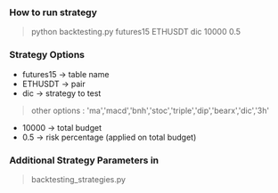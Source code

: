 ### How to run strategy
> python backtesting.py futures15 ETHUSDT dic 10000 0.5

### Strategy Options
* futures15 -> table name
* ETHUSDT -> pair
* dic -> strategy to test
> other options : 'ma','macd','bnh','stoc','triple','dip','bearx','dic','3h'
* 10000 -> total budget
* 0.5 -> risk percentage (applied on total budget)

### Additional Strategy Parameters in 
> backtesting_strategies.py